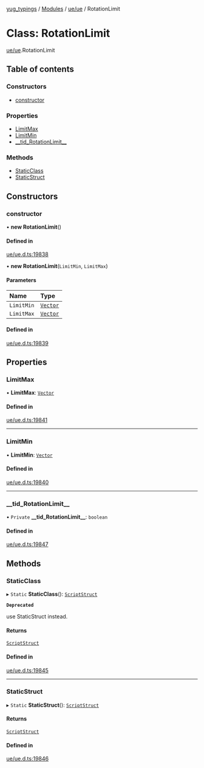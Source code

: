 [yug_typings](../README.md) / [Modules](../modules.md) / [ue/ue](../modules/ue_ue.md) / RotationLimit

# Class: RotationLimit

[ue/ue](../modules/ue_ue.md).RotationLimit

## Table of contents

### Constructors

- [constructor](ue_ue.RotationLimit.md#constructor)

### Properties

- [LimitMax](ue_ue.RotationLimit.md#limitmax)
- [LimitMin](ue_ue.RotationLimit.md#limitmin)
- [\_\_tid\_RotationLimit\_\_](ue_ue.RotationLimit.md#__tid_rotationlimit__)

### Methods

- [StaticClass](ue_ue.RotationLimit.md#staticclass)
- [StaticStruct](ue_ue.RotationLimit.md#staticstruct)

## Constructors

### constructor

• **new RotationLimit**()

#### Defined in

[ue/ue.d.ts:19838](https://github.com/YugMetaverse/yug_typings/blob/25cad34/ue/ue.d.ts#L19838)

• **new RotationLimit**(`LimitMin`, `LimitMax`)

#### Parameters

| Name | Type |
| :------ | :------ |
| `LimitMin` | [`Vector`](ue_ue_s.Vector.md) |
| `LimitMax` | [`Vector`](ue_ue_s.Vector.md) |

#### Defined in

[ue/ue.d.ts:19839](https://github.com/YugMetaverse/yug_typings/blob/25cad34/ue/ue.d.ts#L19839)

## Properties

### LimitMax

• **LimitMax**: [`Vector`](ue_ue_s.Vector.md)

#### Defined in

[ue/ue.d.ts:19841](https://github.com/YugMetaverse/yug_typings/blob/25cad34/ue/ue.d.ts#L19841)

___

### LimitMin

• **LimitMin**: [`Vector`](ue_ue_s.Vector.md)

#### Defined in

[ue/ue.d.ts:19840](https://github.com/YugMetaverse/yug_typings/blob/25cad34/ue/ue.d.ts#L19840)

___

### \_\_tid\_RotationLimit\_\_

• `Private` **\_\_tid\_RotationLimit\_\_**: `boolean`

#### Defined in

[ue/ue.d.ts:19847](https://github.com/YugMetaverse/yug_typings/blob/25cad34/ue/ue.d.ts#L19847)

## Methods

### StaticClass

▸ `Static` **StaticClass**(): [`ScriptStruct`](ue_ue.ScriptStruct.md)

**`Deprecated`**

use StaticStruct instead.

#### Returns

[`ScriptStruct`](ue_ue.ScriptStruct.md)

#### Defined in

[ue/ue.d.ts:19845](https://github.com/YugMetaverse/yug_typings/blob/25cad34/ue/ue.d.ts#L19845)

___

### StaticStruct

▸ `Static` **StaticStruct**(): [`ScriptStruct`](ue_ue.ScriptStruct.md)

#### Returns

[`ScriptStruct`](ue_ue.ScriptStruct.md)

#### Defined in

[ue/ue.d.ts:19846](https://github.com/YugMetaverse/yug_typings/blob/25cad34/ue/ue.d.ts#L19846)
